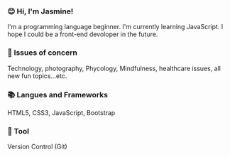 ### 😊 Hi, I'm Jasmine! 
I'm a programming language beginner. I'm currently learning JavaScript. I hope I could be a front-end devoloper in the future. 

### 🧠 Issues of concern
Technology, photography, Phycology, Mindfulness, healthcare issues, all new fun topics...etc.

### 📚 Langues and Frameworks
HTML5, CSS3, JavaScript, Bootstrap
       
### 🔧 Tool
Version Control (Git)
       

<!--
**JasmineKe1121/Jasmineke1121** is a ✨ _special_ ✨ repository because its `README.md` (this file) appears on your GitHub profile.

Here are some ideas to get you started:

- 🔭 I’m currently working on ...
- 🌱 I’m currently learning ...
- 👯 I’m looking to collaborate on ...
- 🤔 I’m looking for help with ...
- 💬 Ask me about ...
- 📫 How to reach me: ...
- 😄 Pronouns: ...
- ⚡ Fun fact: ...
-->
